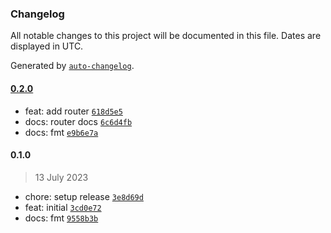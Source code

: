 ### Changelog

All notable changes to this project will be documented in this file. Dates are displayed in UTC.

Generated by [`auto-changelog`](https://github.com/CookPete/auto-changelog).

#### [0.2.0](https://github.com/loks0n/appwrite-function-utils/compare/0.1.0...0.2.0)

- feat: add router [`618d5e5`](https://github.com/loks0n/appwrite-function-utils/commit/618d5e5135dff0e96bfba3d15f58cdd8647d8bda)
- docs: router docs [`6c6d4fb`](https://github.com/loks0n/appwrite-function-utils/commit/6c6d4fbb5bdb748cebd60e6567408bbcff410bc3)
- docs: fmt [`e9b6e7a`](https://github.com/loks0n/appwrite-function-utils/commit/e9b6e7ad9644c5384c0d725e4939673c9d7390ab)

#### 0.1.0

> 13 July 2023

- chore: setup release [`3e8d69d`](https://github.com/loks0n/appwrite-function-utils/commit/3e8d69d293bfda77adff268aedf75fe394df3af8)
- feat: initial [`3cd0e72`](https://github.com/loks0n/appwrite-function-utils/commit/3cd0e72ddef52a84394f055348dc25e685a67729)
- docs: fmt [`9558b3b`](https://github.com/loks0n/appwrite-function-utils/commit/9558b3b0adeebe1abd3a16c3a8bece8fc5e75819)
